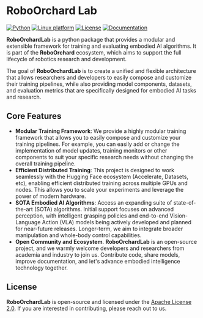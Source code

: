 # RoboOrchard Lab

[![Python](https://img.shields.io/badge/python-3.10-blue.svg)](https://docs.python.org/3/whatsnew/3.10.html)
[![Linux platform](https://img.shields.io/badge/platform-linux--64-green.svg)](https://releases.ubuntu.com/22.04/)
[![License](https://img.shields.io/badge/license-Apache--2.0-blue.svg)](https://github.com/HorizonRobotics/robo_orchard_lab/blob/master/LICENSE)
[![Documentation](https://img.shields.io/website/http/huggingface.co/docs/transformers/index.svg?down_color=red&down_message=offline&up_message=online)](https://horizonrobotics.github.io/robot_lab/robo_orchard/lab/index.html)

**RoboOrchardLab** is a python package that provides a modular and extensible framework for training and evaluating embodied AI algorithms.
It is part of the **RoboOrchard** ecosystem, which aims to support the full lifecycle of robotics research and development.

The goal of **RoboOrchardLab** is to create a unified and flexible architecture that allows researchers and developers to easily compose and customize their training pipelines, while also providing model components, datasets, and evaluation metrics that are specifically designed for embodied AI tasks and research.

## Core Features

- **Modular Training Framework**: We provide a highly modular training framework that allows you to easily compose and customize your training pipelines. For example, you can easily add or change the implementation of model updates, training monitors or other components to suit your specific research needs without changing the overall training pipeline.
- **Efficient Distributed Training**: This project is designed to work seamlessly with the Hugging Face ecosystem (Accelerate, Datasets, etc), enabling efficient distributed training across multiple GPUs and nodes. This allows you to scale your experiments and leverage the power of modern hardware.
- **SOTA Embodied AI Algorithms**: Access an expanding suite of state-of-the-art (SOTA) algorithms. Initial support focuses on advanced perception, with intelligent grasping policies and end-to-end Vision-Language Action (VLA) models being actively developed and planned for near-future releases. Longer-term, we aim to integrate broader manipulation and whole-body control capabilities.
- **Open Community and Ecosystem**. **RoboOrchardLab** is an open-source project, and we warmly welcome developers and researchers from academia and industry to join us. Contribute code, share models, improve documentation, and let's advance embodied intelligence technology together.

## License

**RoboOrchardLab** is open-source and licensed under the [Apache License 2.0](https://github.com/HorizonRobotics/robo_orchard_lab/blob/master/LICENSE). If you are interested in contributing, please reach out to us.
